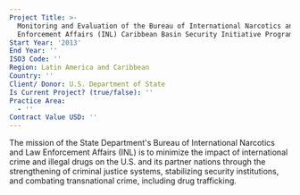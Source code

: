 ```yaml
---
Project Title: >-
  Monitoring and Evaluation of the Bureau of International Narcotics and Law
  Enforcement Affairs (INL) Caribbean Basin Security Initiative Program
Start Year: '2013'
End Year: ''
ISO3 Code: ''
Region: Latin America and Caribbean
Country: ''
Client/ Donor: U.S. Department of State
Is Current Project? (true/false): ''
Practice Area:
  - ''
Contract Value USD: ''
---
```

The mission of the State Department's Bureau of International Narcotics and Law Enforcement Affairs (INL) is to minimize the impact of international crime and illegal drugs on the U.S. and its partner nations through the strengthening of criminal justice systems, stabilizing security institutions, and combating transnational crime, including drug trafficking.